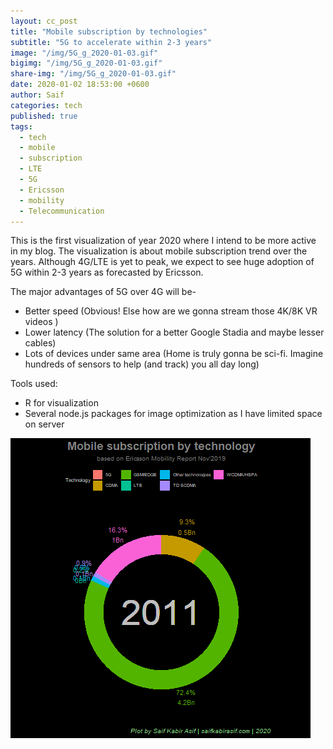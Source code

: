 ```yaml
---
layout: cc_post  
title: "Mobile subscription by technologies"
subtitle: "5G to accelerate within 2-3 years"
image: "/img/5G_g_2020-01-03.gif"
bigimg: "/img/5G_g_2020-01-03.gif"
share-img: "/img/5G_g_2020-01-03.gif"
date: 2020-01-02 18:53:00 +0600
author: Saif
categories: tech
published: true
tags:
  - tech
  - mobile
  - subscription
  - LTE
  - 5G
  - Ericsson
  - mobility
  - Telecommunication
---
```


<style>

    article img {
    max-height: 100% !important;

}
</style>

This is the first visualization of year 2020 where I intend to be more active in my blog. The visualization is about mobile subscription trend over the years. Although 4G/LTE is yet to peak, we expect to see huge adoption of 5G within 2-3 years as forecasted by Ericsson. 

The major advantages of 5G over 4G will be-

- Better speed (Obvious! Else how are we gonna stream those 4K/8K VR videos )
- Lower latency (The solution for a better Google Stadia and maybe lesser cables)
- Lots of devices under same area (Home is truly gonna be sci-fi. Imagine hundreds of sensors to help (and track) you all day long)

Tools used:

- R for visualization
- Several node.js packages for image optimization as I have limited space on server

![Mobile subscriptions](/img/5G_g_2020-01-03.gif)


